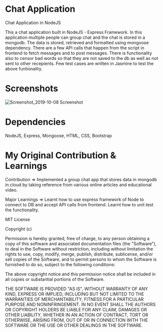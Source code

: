 # Chat Application
Chat Application in NodeJS

This a chat application built in NodeJS - Express Framework. In this application multiple people can group chat and the chat is stored in a mongodb. The data is stored, retrieved and formatted using mongoose dependency. There are a few API calls that happen from the script in frontend to fetch messages and to post messages. There is functionality also to censor bad words so that they are not saved to the db as well as not sent to other recepients. Few test cases are written in Jasmine to test the above funtionality.

# Screenshots
![Screenshot_2019-10-08 Screenshot](https://user-images.githubusercontent.com/16362957/66401710-2171fb00-e9d3-11e9-802f-42979c398d98.png)

# Dependencies
NodeJS, Express, Mongoose, HTML, CSS, Bootstrap

# My Original Contribution & Learnings

Contribution =>
Implemented a group chat app that stores data in mongodb in cloud by taking reference from various online articles and educational video.

Major Learnings => 
Learnt how to use express framework of Node to connect to DB and accept API calls from frontend.
Learnt how to unit test the functionality.

MIT License

Copyright (c)

Permission is hereby granted, free of charge, to any person obtaining a copy of this software and associated documentation files (the "Software"), to deal in the Software without restriction, including without limitation the rights to use, copy, modify, merge, publish, distribute, sublicense, and/or sell copies of the Software, and to permit persons to whom the Software is furnished to do so, subject to the following conditions:

The above copyright notice and this permission notice shall be included in all copies or substantial portions of the Software.

THE SOFTWARE IS PROVIDED "AS IS", WITHOUT WARRANTY OF ANY KIND, EXPRESS OR IMPLIED, INCLUDING BUT NOT LIMITED TO THE WARRANTIES OF MERCHANTABILITY, FITNESS FOR A PARTICULAR PURPOSE AND NONINFRINGEMENT. IN NO EVENT SHALL THE AUTHORS OR COPYRIGHT HOLDERS BE LIABLE FOR ANY CLAIM, DAMAGES OR OTHER LIABILITY, WHETHER IN AN ACTION OF CONTRACT, TORT OR OTHERWISE, ARISING FROM, OUT OF OR IN CONNECTION WITH THE SOFTWARE OR THE USE OR OTHER DEALINGS IN THE SOFTWARE.
